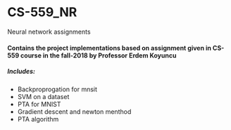 # CS-559_NR
Neural network assignments
#### Contains the project implementations based on assignment given in CS-559 course in the fall-2018 by Professor Erdem Koyuncu
##### Includes:
- Backproprogation for mnsit
- SVM on a dataset
- PTA for MNIST
- Gradient descent and newton menthod
- PTA algorithm 
